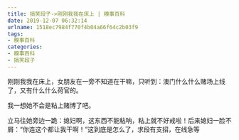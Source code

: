 ```yaml
---
title: 搞笑段子->刚刚我我在床上 | 糗事百科
date: 2019-12-07 06:32:14
urlname: 1518ec7984f770f4b04a66f64c2b03f9
tags: 
- 糗事百科
categories:
- 糗事百科
- 搞笑段子
---
```

刚刚我我在床上，女朋友在一旁不知道在干嘛，只听到：澳门什么什么赌场上线了，又有什么什么荷官的。

我一想她不会是粘上赌博了吧。

立马往她旁边一跪：媳妇啊，这东西不能粘呐，粘上就不好戒啦！后来媳妇一脸不屑：“你连这个都让我干啊！”这到底是怎么了，求段有支招，在线急等


